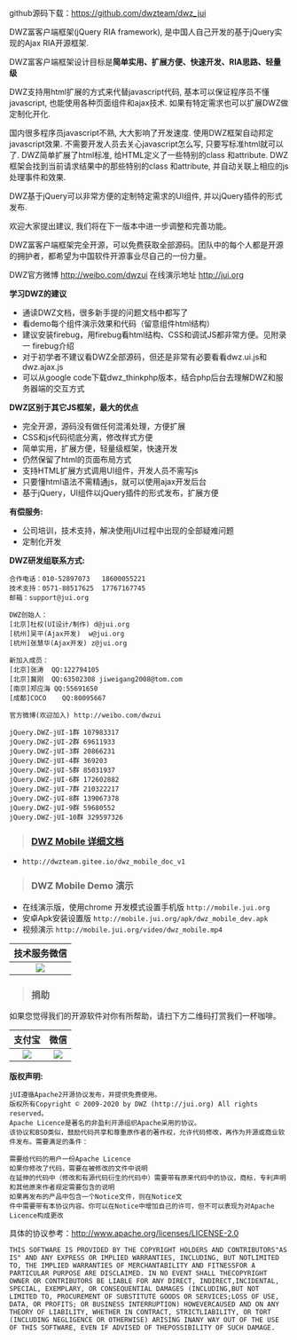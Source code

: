 github源码下载：https://github.com/dwzteam/dwz_jui

DWZ富客户端框架(jQuery RIA framework), 是中国人自己开发的基于jQuery实现的Ajax RIA开源框架.

DWZ富客户端框架设计目标是<b>简单实用、扩展方便、快速开发、RIA思路、轻量级</b>

DWZ支持用html扩展的方式来代替javascript代码, 基本可以保证程序员不懂javascript, 也能使用各种页面组件和ajax技术. 如果有特定需求也可以扩展DWZ做定制化开化.

国内很多程序员javascript不熟, 大大影响了开发速度. 使用DWZ框架自动邦定javascript效果. 不需要开发人员去关心javascript怎么写, 只要写标准html就可以了. DWZ简单扩展了html标准, 给HTML定义了一些特别的class 和attribute. DWZ框架会找到当前请求结果中的那些特别的class 和attribute, 并自动关联上相应的js处理事件和效果.

DWZ基于jQuery可以非常方便的定制特定需求的UI组件, 并以jQuery插件的形式发布.

欢迎大家提出建议, 我们将在下一版本中进一步调整和完善功能。

DWZ富客户端框架完全开源，可以免费获取全部源码。团队中的每个人都是开源的拥护者，都希望为中国软件开源事业尽自己的一份力量。

DWZ官方微博 http://weibo.com/dwzui
在线演示地址 http://jui.org

<b>学习DWZ的建议</b>
<ul>
<li>通读DWZ文档，很多新手提的问题文档中都写了</li>
<li>看demo每个组件演示效果和代码（留意组件html结构）</li>
<li>建议安装firebug，用firebug看html结构、CSS和调试JS都非常方便。见附录一 firebug介绍</li>
<li>对于初学者不建议看DWZ全部源码，但还是非常有必要看看dwz.ui.js和dwz.ajax.js </li>
<li>可以从google code下载dwz_thinkphp版本，结合php后台去理解DWZ和服务器端的交互方式</li>
</ul>

<b>DWZ区别于其它JS框架，最大的优点</b>
<ul>
<li>完全开源，源码没有做任何混淆处理，方便扩展</li>
<li>CSS和js代码彻底分离，修改样式方便</li>
<li>简单实用，扩展方便，轻量级框架，快速开发</li>
<li>仍然保留了html的页面布局方式</li>
<li>支持HTML扩展方式调用UI组件，开发人员不需写js</li>
<li>只要懂html语法不需精通js，就可以使用ajax开发后台</li>
<li>基于jQuery，UI组件以jQuery插件的形式发布，扩展方便</li>
</ul>


<b>有偿服务:</b>
<ul>
<li>公司培训，技术支持，解决使用jUI过程中出现的全部疑难问题</li><li>定制化开发</li>
</ul>




<b>DWZ研发组联系方式:</b>

	合作电话：010-52897073	18600055221
	技术支持：0571-88517625	17767167745
	邮箱：support@jui.org

	DWZ创始人：
	[北京]杜权(UI设计/制作)	d@jui.org
	[杭州]吴平(Ajax开发)	w@jui.org
	[杭州]张慧华(Ajax开发)	z@jui.org

	新加入成员：
	[北京]张涛	QQ:122794105
	[北京]冀刚	QQ:63502308	jiweigang2008@tom.com
	[南京]郑应海	QQ:55691650
	[成都]COCO	QQ:80095667

	官方微博(欢迎加入) http://weibo.com/dwzui 

	jQuery.DWZ-jUI-1群 107983317
	jQuery.DWZ-jUI-2群 69611933
	jQuery.DWZ-jUI-3群 20866231
	jQuery.DWZ-jUI-4群 369203
	jQuery.DWZ-jUI-5群 85031937
	jQuery.DWZ-jUI-6群 172602882
	jQuery.DWZ-jUI-7群 210322217
	jQuery.DWZ-jUI-8群 139067378
	jQuery.DWZ-jUI-9群 59680552
	jQuery.DWZ-jUI-10群 329597326


> ### [DWZ Mobile 详细文档](http://dwzteam.gitee.io/dwz_mobile_doc_v1)
- `http://dwzteam.gitee.io/dwz_mobile_doc_v1`

> ### DWZ Mobile Demo 演示
- 在线演示版，使用chrome 开发模式设置手机版 `http://mobile.jui.org`
- 安卓Apk安装设置版 `http://mobile.jui.org/apk/dwz_mobile_dev.apk`
- 视频演示 `http://mobile.jui.org/video/dwz_mobile.mp4`

|技术服务微信|
|:---:|
|![](./widget/image/wx_zhh.jpg?width=200)|

> ### 捐助

如果您觉得我们的开源软件对你有所帮助，请扫下方二维码打赏我们一杯咖啡。

|支付宝|微信|
|:---:|:---:|
|![](./widget/image/zfb.png?width=200)|![](./widget/image/wx.png?width=200)|

<b>版权声明:</b>

	jUI遵循Apache2开源协议发布，并提供免费使用。
	版权所有Copyright © 2009-2020 by DWZ (http://jui.org) All rights reserved。
	Apache Licence是著名的非盈利开源组织Apache采用的协议。
	该协议和BSD类似，鼓励代码共享和尊重原作者的著作权，允许代码修改，再作为开源或商业软件发布。需要满足的条件： 
	
	需要给代码的用户一份Apache Licence
	如果你修改了代码，需要在被修改的文件中说明
	在延伸的代码中（修改和有源代码衍生的代码中）需要带有原来代码中的协议，商标，专利声明和其他原来作者规定需要包含的说明
	如果再发布的产品中包含一个Notice文件，则在Notice文
	件中需要带有本协议内容。你可以在Notice中增加自己的许可，但不可以表现为对Apache Licence构成更改
	
具体的协议参考：http://www.apache.org/licenses/LICENSE-2.0

	THIS SOFTWARE IS PROVIDED BY THE COPYRIGHT HOLDERS AND CONTRIBUTORS"AS IS" AND ANY EXPRESS OR IMPLIED WARRANTIES, INCLUDING, BUT NOTLIMITED TO, THE IMPLIED WARRANTIES OF MERCHANTABILITY AND FITNESSFOR A PARTICULAR PURPOSE ARE DISCLAIMED. IN NO EVENT SHALL THECOPYRIGHT OWNER OR CONTRIBUTORS BE LIABLE FOR ANY DIRECT, INDIRECT,INCIDENTAL, SPECIAL, EXEMPLARY, OR CONSEQUENTIAL DAMAGES (INCLUDING,BUT NOT LIMITED TO, PROCUREMENT OF SUBSTITUTE GOODS OR SERVICES;LOSS OF USE, DATA, OR PROFITS; OR BUSINESS INTERRUPTION) HOWEVERCAUSED AND ON ANY THEORY OF LIABILITY, WHETHER IN CONTRACT, STRICTLIABILITY, OR TORT (INCLUDING NEGLIGENCE OR OTHERWISE) ARISING INANY WAY OUT OF THE USE OF THIS SOFTWARE, EVEN IF ADVISED OF THEPOSSIBILITY OF SUCH DAMAGE.
	
